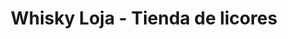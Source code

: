 ---
title: "Whisky Loja - Tienda de licores"
url: /loja-ecuador/whisky-loja-tienda-de-licores/
shop: alcohol
---